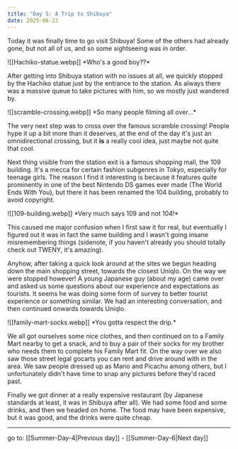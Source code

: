 ```yaml
---
title: "Day 5: A Trip to Shibuya"
date: 2025-06-22
---
```

Today it was finally time to go visit Shibuya! Some of the others had already gone, but not all of us, and so some sightseeing was in order.

<span class="rightimg">
<span class="smallimg">
<!-- Hachiko statue -->
![[Hachiko-statue.webp]]
*Who's a good boy??*
</span>
</span>

After getting into Shibuya station with no issues at all, we quickly stopped by the Hachiko statue just by the entrance to the station. As always there was a massive queue to take pictures with him, so we mostly just wandered by.

<span class="leftimg">
<span class="smallimg">
![[scramble-crossing.webp]]
<!-- scramble crossing sidebar-->
*So many people filming all over...*
</span>
</span>

The very next step was to cross over the famous scramble crossing! People hype it up a bit more than it deserves, at the end of the day it's just an omnidirectional crossing, but it **is** a really cool idea, just maybe not quite that cool.

Next thing visible from the station exit is a famous shopping mall, the 109 building. It's a mecca for certain fashion subgenres in Tokyo, especially for teenage girls. The reason I find it interesting is because it features quite prominently in one of the best Nintendo DS games ever made (The World Ends With You), but there it has been renamed the 104 building, probably to avoid copyright.

<span class="rightimg">
<span class="smallimg">
<!-- 109? Sidebar right -->
![[109-building.webp]]
*Very much says 109 and not 104!*
</span>
</span>

This caused me major confusion when I first saw it for real, but eventually I figured out it was in fact the same building and I wasn't going insane misremembering things (sidenote, if you haven't already you should totally check out TWENY, it's amazing).

Anyhow, after taking a quick look around at the sites we begun heading down the main shopping street, towards the closest Uniqlo. On the way we were stopped however! A young Japanese guy (about my age) came over and asked us some questions about our experience and expectations as tourists. It seems he was doing some form of survey to better tourist experience or something similar. We had an interesting conversation, and then continued onwards towards Uniqlo.


<span class="leftimg">
<span class="smallimg">
 <!-- family Mart socks -->
 ![[family-mart-socks.webp]]
 *You gotta respect the drip.*
</span>
</span>

We all got ourselves some nice clothes, and then continued on to a Family Mart nearby to get a snack, and to buy a pair of their socks for my brother who needs them to complete his Family Mart fit. On the way over we also saw those street legal gocarts you can rent and drive around with in the area. We saw people dressed up as Mario and Picachu among others, but I unfortunately didn't have time to snap any pictures before they'd raced past.

Finally we got dinner at a really expensive restaurant (by Japanese standards at least, it was in Shibuya after all). We had some food and some drinks, and then we headed on home. The food may have been expensive, but it was good, and the drinks were quite cheap.

---

go to: [[Summer-Day-4|Previous day]] - [[Summer-Day-6|Next day]]
